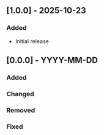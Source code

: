 ## [1.0.0] - 2025-10-23

### Added

- Initial release



## [0.0.0] - YYYY-MM-DD

### Added

### Changed

### Removed

### Fixed